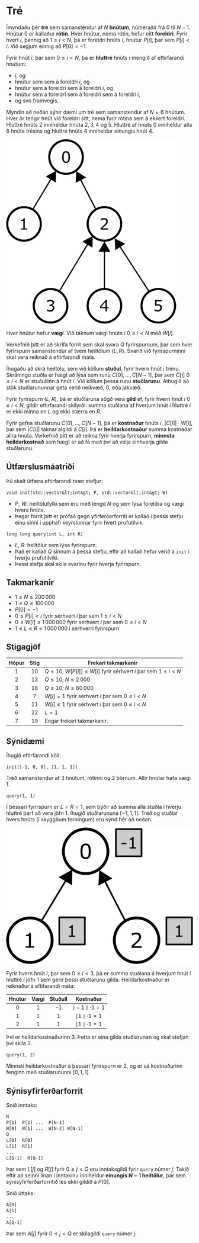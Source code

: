 # Tré

Ímyndaðu þér **tré** sem samanstendur af $N$ **hnútum**,
númeraðir frá $0$ til $N-1$.
Hnútur $0$ er kallaður **rótin**.
Hver hnútur, nema rótin, hefur eitt **foreldri**.
Fyrir hvert $i$, þannig að $1 \leq i < N$,
þá er foreldri hnúts $i$, hnútur $P[i]$, þar sem $P[i] < i$.
Við segjum einnig að $P[0] = -1$.

Fyrir hnút $i$, þar sem $0 \leq i < N$,
þá er **hluttré** hnúts $i$ mengið af eftirfarandi hnútum:
* $i$, og
* hnútur sem sem á foreldri $i$, og
* hnútur sem á foreldri sem á foreldri $i$, og
* hnútur sem á foreldri sem á foreldri sem á foreldri $i$,
* og svo framvegis.

Myndin að neðan sýnir dæmi um tré sem samanstendur af $N = 6$ hnútum.
Hver ör tengir hnút við foreldri sitt,
nema fyrir rótina sem á ekkert foreldri.
Hluttré hnúts $2$ inniheldur hnúta $2, 3, 4$ og $5$.
Hluttré af hnúts $0$ inniheldur alla $6$ hnúta trésins
og hluttré hnúts $4$ inniheldur einungis hnút $4$.

![](subtrees.png "150")

Hver hnútur hefur **vægi**.
Við táknum vægi hnúts $i$ $0 \leq i < N$ með $W[i]$.

Verkefnið þitt er að skrifa forrit sem skal svara $Q$ fyrirspurnum,
þar sem hver fyrirspurn samanstendur af tvem heiltölum $(L, R)$.
Svarið við fyrirspurninni skal vera reiknað á eftirfarandi máta.

Íhugaðu að skrá heiltölu,
sem við köllum **stuðul**, fyrir hvern hnút í trénu.
Skráningu stuðla er hægt að lýsa sem runu $C[0], \ldots, C[N-1]$,
þar sem $C[i]$ $0 \leq i < N$ er stuðullinn á hnút $i$.
Við köllum þessa runu **stuðlarunu**.
Athugið að stök stuðlarununnar geta verið neikvæð, $0$, eða jákvæð.

Fyrir fyrirspurn $(L, R)$,
þá er stuðlaruna sögð vera **gild**
ef, fyrir hvern hnút $i$ $0 \leq i < N$,
gildir eftirfarandi skilyrði:
summa stuðlana af hverjum hnút í hluttré $i$
er ekki minna en $L$ og ekki stærra en $R$.

Fyrir gefna stuðlarunu $C[0], \ldots, C[N-1]$,
þá er **kostnaður** hnúts $i$, $|C[i]| \cdot W[i]$,
þar sem $|C[i]|$ táknar algildi á $C[i]$.
Þá er **heildarkostnaður** summa kostnaðar allra hnúta.
Verkefnið þitt er að reikna fyrir hverja fyrirspurn,
**minnsta heildarkostnað** sem hægt er að fá með því að velja
einhverja gilda stuðlarunu.

## Útfærslusmáatriði

Þú skalt útfæra eftirfarandi tvær stefjur:

```
void init(std::vector&lt;int&gt; P, std::vector&lt;int&gt; W)
```

* $P$, $W$: heiltölufylki sem eru með lengd $N$ og
   sem lýsa foreldra og vægi hvers hnúts.
* Þegar forrit þitt er prófað gegn yfirferðarforriti er kallað í þessa stefju einu sinni í upphafi keyrslunnar fyrir hvert prufutilvik.

```
long long query(int L, int R)
```
* $L$, $R$: heiltölur sem lýsa fyrirspurn.
* Það er kallað $Q$ sinnum á þessa stefju, eftir að kallað hefur verið á `init` í hverju prufutilviki.
* Þessi stefja skal skila svarinu fyrir hverja fyrirspurn.


## Takmarkanir

* $1 \leq N \leq 200\,000$
* $1 \leq Q \leq 100\,000$
* $P[0] = -1$
* $0 \leq P[i] < i$ fyrir sérhvert $i$ þar sem $1 \leq i < N$
* $0 \leq W[i] \leq 1\,000\,000$ fyrir sérhvert $i$ þar sem $0 \leq i < N$
* $1 \leq L \leq R \leq 1\,000\,000$ í sérhverri fyrirspurn

## Stigagjöf

| Hópur | Stig  | Frekari takmarkanir |
| :-----: | :----: | ---------------------- |
|   1     |  $10$  | $Q \leq 10$; $W[P[i]] \leq W[i]$ fyrir sérhvert $i$ þar sem $1 \leq i < N$
|   2     |  $13$  | $Q \leq 10$; $N \leq 2\,000$
|   3     |  $18$  | $Q \leq 10$; $N \leq 60\,000$
|   4     |  $7$   | $W[i] = 1$ fyrir sérhvert $i$ þar sem $0 \leq i < N$
|   5     |  $11$  | $W[i] \leq 1$ fyrir sérhvert $i$ þar sem $0 \leq i < N$
|   6     |  $22$  | $L = 1$
|   7     |  $19$  | Engar frekari takmarkanir.



## Sýnidæmi

Íhugið eftirfarandi köll:

```
init([-1, 0, 0], [1, 1, 1])
```
Tréð samanstendur af $3$ hnútum, rótinni og $2$ börnum.
Allir hnútar hafa vægi $1$.

```
query(1, 1)
```

Í þessari fyrirspurn er $L = R = 1$,
sem þýðir að summa alla stuðla í hverju hluttré þarf að vera jöfn $1$.
Íhugið stuðlarununa $[-1, 1, 1]$.
Tréð og stuðlar hvers hnúts (í skyggðum ferningum) eru sýnd hér að neðan.

![](ex1.png "150")

Fyrir hvern hnút $i$, þar sem $0 \leq i < 3$, þá er summa stuðlana á hverjum hnút í hluttré $i$ jöfn $1$ sem gerir þessi stuðlarunu gilda.
Heildarkostnaður er reiknaður á eftifarandi máta:

| Hnútur | Vægi | Stuðull | Kostnaður                      |
| :----: | :----: | :---------: | :-----------------------: |
|   0    |   1    |     -1      | $\mid -1 \mid \cdot 1 = 1$
|   1    |   1    |      1      | $\mid 1 \mid \cdot 1 = 1$
|   2    |   1    |      1      | $\mid 1 \mid \cdot 1 = 1$

Því er heildarkostnaðurinn $3$.
Þetta er eina gilda stuðlarunan og skal stefjan því skila $3$.

```
query(1, 2)
```
Minnsti heildarkostnaður á þessari fyrirspurn er $2$,
og er sá kostnaðurinn fenginn með stuðlarununni $[0, 1, 1]$.

## Sýnisyfirferðarforrit

Snið inntaks:

```
N
P[1]  P[2] ...  P[N-1]
W[0]  W[1] ...  W[N-2] W[N-1]
Q
L[0]  R[0]
L[1]  R[1]
...
L[Q-1]  R[Q-1]
```

Þar sem $L[j]$ og $R[j]$ fyrir $0 \leq j < Q$
eru inntaksgildi fyrir `query` númer $j$.
Takið eftir að seinni línan í inntakinu inniheldur **einungis $N-1$ heiltölur**,
þar sem sýnisyfirferðarforritið les ekki gildið á $P[0]$.

Snið úttaks:
```
A[0]
A[1]
...
A[Q-1]
```

Þar sem $A[j]$
 fyrir $0 \leq j < Q$
 er skilagildi `query` númer $j$.
